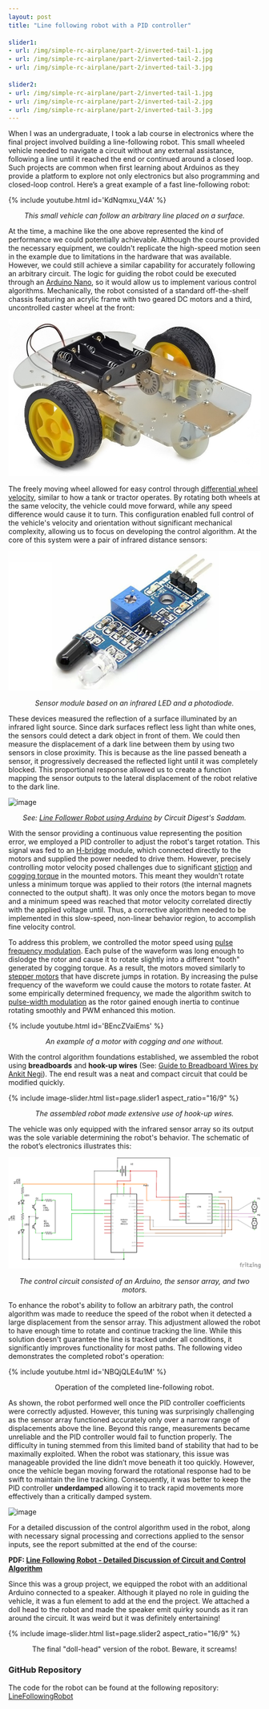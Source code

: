 ```yaml
---
layout: post
title: "Line following robot with a PID controller"

slider1:
- url: /img/simple-rc-airplane/part-2/inverted-tail-1.jpg
- url: /img/simple-rc-airplane/part-2/inverted-tail-2.jpg
- url: /img/simple-rc-airplane/part-2/inverted-tail-3.jpg

slider2:
- url: /img/simple-rc-airplane/part-2/inverted-tail-1.jpg
- url: /img/simple-rc-airplane/part-2/inverted-tail-2.jpg
- url: /img/simple-rc-airplane/part-2/inverted-tail-3.jpg
---
```


When I was an undergraduate, I took a lab course in electronics where the final project involved building a line-following robot. This small wheeled vehicle needed to navigate a circuit without any external assistance, following a line until it reached the end or continued around a closed loop. Such projects are common when first learning about Arduinos as they provide a platform to explore not only electronics but also programming and closed-loop control. Here’s a great example of a fast line-following robot:

{% include youtube.html id='KdNqmxu_V4A' %}
<p align="center"><i>This small vehicle can follow an arbitrary line placed on a surface.</i></p>

At the time, a machine like the one above represented the kind of performance we could potentially achievable. Although the course provided the necessary equipment, we couldn't replicate the high-speed motion seen in the example due to limitations in the hardware that was available. However, we could still achieve a similar capability for accurately following an arbitrary circuit. The logic for guiding the robot could be executed through an [Arduino Nano](https://store.arduino.cc/products/arduino-nano), so it would allow us to implement various control algorithms. Mechanically, the robot consisted of a standard off-the-shelf chassis featuring an acrylic frame with two geared DC motors and a third, uncontrolled caster wheel at the front:

![image](/img/line_follower/robot-chasis.jpg)

The freely moving wheel allowed for easy control through [differential wheel velocity](https://en.wikipedia.org/wiki/Differential_wheeled_robot), similar to how a tank or tractor operates. By rotating both wheels at the same velocity, the vehicle could move forward, while any speed difference would cause it to turn. This configuration enabled full control of the vehicle's velocity and orientation without significant mechanical complexity, allowing us to focus on developing the control algorithm. At the core of this system were a pair of infrared distance sensors:

![image](/img/line_follower/ir-sensor.jpg)
<p align="center"><i>Sensor module based on an infrared LED and a photodiode.</i></p>

These devices measured the reflection of a surface illuminated by an infrared light source. Since dark surfaces reflect less light than white ones, the sensors could detect a dark object in front of them. We could then measure the displacement of a dark line between them by using two sensors in close proximity. This is because as the line passed beneath a sensor, it progressively decreased the reflected light until it was completely blocked. This proportional response allowed us to create a function mapping the sensor outputs to the lateral displacement of the robot relative to the dark line.

![image](https://circuitdigest.com/sites/default/files/inlineimages/Turning-left-to-line-follow.gif)
<p align="center"><i>See: <a href="https://circuitdigest.com/microcontroller-projects/line-follower-robot-using-arduino">Line Follower Robot using Arduino</a> by Circuit Digest's Saddam.</i></p>

With the sensor providing a continuous value representing the position error, we employed a PID controller to adjust the robot's target rotation. This signal was fed to an [H-bridge](https://en.wikipedia.org/wiki/H-bridge) module, which connected directly to the motors and supplied the power needed to drive them. However, precisely controlling motor velocity posed challenges due to significant [stiction](https://en.wikipedia.org/wiki/Stiction) and [cogging torque](https://en.wikipedia.org/wiki/Cogging_torque) in the mounted motors. This meant they wouldn't rotate unless a minimum torque was applied to their rotors (the internal magnets connected to the output shaft). It was only once the motors began to move and a minimum speed was reached that motor velocity correlated directly with the applied voltage until. Thus, a corrective algorithm needed to be implemented in this slow-speed, non-linear behavior region, to accomplish fine velocity control.

To address this problem, we controlled the motor speed using [pulse frequency modulation](https://en.wikipedia.org/wiki/Pulse-frequency_modulation). Each pulse of the waveform was long enough to dislodge the rotor and cause it to rotate slightly into a different "tooth" generated by cogging torque. As a result, the motors moved similarly to [stepper motors](https://en.wikipedia.org/wiki/Stepper_motor) that have discrete jumps in rotation. By increasing the pulse frequency of the waveform we could cause the motors to rotate faster. At some empirically determined frequency, we made the algorithm switch to [pulse-width modulation](https://en.wikipedia.org/wiki/Pulse-width_modulation) as the rotor gained enough inertia to continue rotating smoothly and PWM enhanced this motion.

{% include youtube.html id='BEncZVaiEms' %} 
<p align="center"><i>An example of a motor with cogging and one without.</i></p>

With the control algorithm foundations established, we assembled the robot using __breadboards__ and __hook-up wires__ (See: [Guide to Breadboard Wires by Ankit Negi](https://www.etechnophiles.com/breadboard-wires/)). The end result was a neat and compact circuit that could be modified quickly.

{% include image-slider.html list=page.slider1 aspect_ratio="16/9" %}
<p align="center"><i>The assembled robot made extensive use of hook-up wires.</i></p>

The vehicle was only equipped with the infrared sensor array so its output was the sole variable determining the robot's behavior. The schematic of the robot’s electronics illustrates this:

![image](https://raw.githubusercontent.com/RCmags/LineFollowingRobot/refs/heads/main/images/diagram/schematic.png)
<p align="center"><i>The control circuit consisted of an Arduino, the sensor array, and two motors.</i></p>

To enhance the robot's ability to follow an arbitrary path, the control algorithm was made to reeduce the speed of the robot when it detected a large displacement from the sensor array. This adjustment allowed the robot to have enough time to rotate and continue tracking the line. While this solution doesn't guarantee the line is tracked under all conditions, it significantly improves functionality for most paths. The following video demonstrates the completed robot's operation:

{% include youtube.html id='NBQjQLE4u1M' %}
<p align="center">Operation of the completed line-following robot.</p>

As shown, the robot performed well once the PID controller coefficients were correctly adjusted. However, this tuning was surprisingly challenging as the sensor array functioned accurately only over a narrow range of displacements above the line. Beyond this range, measurements became unreliable and the PID controller would fail to function properly. The difficulty in tuning stemmed from this limited band of stability that had to be maximally exploited. When the robot was stationary, this issue was manageable provided the line didn’t move beneath it too quickly. However, once the vehicle began moving forward the rotational response had to be swift to maintain the line tracking. Consequently, it was better to keep the PID controller __underdamped__ allowing it to track rapid movements more effectively than a critically damped system.

![image](https://www.pmdcorp.com/hs-fs/hubfs/Diagrams/fig-over-under-critically-damped.png?width=1400&name=fig-over-under-critically-damped.png)

For a detailed discussion of the control algorithm used in the robot, along with necessary signal processing and corrections applied to the sensor inputs, see the report submitted at the end of the course:

**PDF: <a href="/pdfs/line_follower_report.pdf">Line Following Robot - Detailed Discussion of Circuit and Control Algorithm</a>**

Since this was a group project, we equipped the robot with an additional Arduino connected to a speaker. Although it played no role in guiding the vehicle, it was a fun element to add at the end the project. We attached a doll head to the robot and made the speaker emit quirky sounds as it ran around the circuit. It was weird but it was definitely entertaining!

{% include image-slider.html list=page.slider2 aspect_ratio="16/9" %}
<p align="center">The final "doll-head" version of the robot. Beware, it screams!</p>

### GitHub Repository
The code for the robot can be found at the following repository: 
[LineFollowingRobot](https://github.com/RCmags/LineFollowingRobot)
